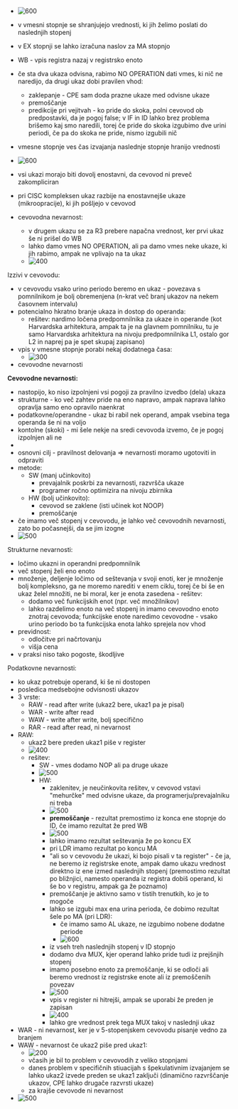 - ![600](../../Images2/Pasted%20image%2020241203115445.png)
- v vmesni stopnje se shranjujejo vrednosti, ki jih želimo poslati do naslednjih stopenj
- v EX stopnji se lahko izračuna naslov za MA stopnjo
- WB - vpis registra nazaj v registrsko enoto
- če sta dva ukaza odvisna, rabimo NO OPERATION dati vmes, ki nič ne naredijo, da drugi ukaz dobi pravilen vhod:
	- zaklepanje - CPE sam doda prazne ukaze med odvisne ukaze
	- premoščanje
	- predikcije pri vejitvah - ko pride do skoka, polni cevovod ob predpostavki, da je pogoj false; v IF in ID lahko brez problema brišemo kaj smo naredili, torej če pride do skoka izgubimo dve urini periodi, če pa do skoka ne pride, nismo izgubili nič
- vmesne stopnje ves čas izvajanja naslednje stopnje hranijo vrednosti
- ![600](../../Images2/Pasted%20image%2020241203115104.png)
- vsi ukazi morajo biti dovolj enostavni, da cevovod ni preveč zakompliciran
- pri CISC kompleksen ukaz razbije na enostavnejše ukaze (mikroopracije), ki jih pošljejo v cevovod

- cevovodna nevarnost:
	- v drugem ukazu se za R3 prebere napačna vrednost, ker prvi ukaz še ni prišel do WB
	- lahko damo vmes NO OPERATION, ali pa damo vmes neke ukaze, ki jih rabimo, ampak ne vplivajo na ta ukaz
	- ![400](../../Images2/Pasted%20image%2020241203115922.png)

Izzivi v cevovodu:
- v cevovodu vsako urino periodo beremo en ukaz - povezava s pomnilnikom je bolj obremenjena (n-krat več branj ukazov na nekem časovnem intervalu)
- potencialno hkratno branje ukaza in dostop do operanda:
	- rešitev: nardimo ločena predpomnilnika za ukaze in operande (kot Harvardska arhitektura, ampak ta je na glavnem pomnilniku, tu je samo Harvardska arhitektura na nivoju predpomnilnika L1, ostalo gor L2 in naprej pa je spet skupaj zapisano)
- vpis v vmesne stopnje porabi nekaj dodatnega časa:
	- ![300](../../Images2/Pasted%20image%2020241203122010.png)
- cevovodne nevarnosti

**Cevovodne nevarnosti:**
- nastopijo, ko niso izpolnjeni vsi pogoji za pravilno izvedbo (dela) ukaza
- strukturne - ko več zahtev pride na eno napravo, ampak naprava lahko opravlja samo eno opravilo naenkrat
- podatkovne/operandne - ukaz bi rabil nek operand, ampak vsebina tega operanda še ni na voljo
- kontolne (skoki) - mi šele nekje na sredi cevovoda izvemo, če je pogoj izpolnjen ali ne
- 
- osnovni cilj - pravilnost delovanja => nevarnosti moramo ugotoviti in odpraviti
- metode:
	- SW (manj učinkovito)
		- prevajalnik poskrbi za nevarnosti, razvršča ukaze
		- programer ročno optimizira na nivoju zbirnika
	- HW (bolj učinkovito):
		- cevovod se zaklene (isti učinek kot NOOP)
		- premoščanje
- če imamo več stopenj v cevovodu, je lahko več cevovodnih nevarnosti, zato bo počasnejši, da se jim izogne
- ![500](../../Images2/Pasted%20image%2020241203122810.png)

Strukturne nevarnosti:
- ločimo ukazni in operandni predpomnilnik
- več stopenj želi eno enoto
- množenje, deljenje ločimo od seštevanja v svoji enoti, ker je množenje bolj kompleksno, ga ne moremo narediti v enem ciklu, torej če bi še en ukaz želel množiti, ne bi moral, ker je enota zasedena - rešitev:
	- dodamo več funkcijskih enot (npr. več množilnikov)
	- lahko razdelimo enoto na več stopenj in imamo cevovodno enoto znotraj cevovoda; funkcijske enote naredimo cevovodne - vsako urino periodo bo ta funkcijska enota lahko sprejela nov vhod
- previdnost:
	- odločitve pri načrtovanju
	- višja cena
- v praksi niso tako pogoste, škodljive

Podatkovne nevarnosti:
- ko ukaz potrebuje operand, ki še ni dostopen
- posledica medsebojne odvisnosti ukazov
- 3 vrste:
	- RAW - read after write (ukaz2 bere, ukaz1 pa je pisal)
	- WAR - write after read
	- WAW - write after write, bolj specifično
	- RAR - read after read, ni nevarnost
- RAW:
	- ukaz2 bere preden ukaz1 piše v register
	- ![400](../../Images2/Pasted%20image%2020241210104230.png)
	- rešitev:
		- SW - vmes dodamo NOP ali pa druge ukaze
		- ![500](../../Images2/Pasted%20image%2020241203124251.png)
		- HW:
			- zaklenitev, je neučinkovita rešitev, v cevovod vstavi "mehurčke" med odvisne ukaze, da programerju/prevajalniku ni treba
			- ![500](../../Images2/Pasted%20image%2020241203124500.png)
			- **premoščanje** - rezultat premostimo iz konca ene stopnje do ID, če imamo rezultat že pred WB
			- ![500](../../Images2/Pasted%20image%2020241210104533.png)
			- lahko imamo rezultat seštevanja že po koncu EX
			- pri LDR imamo rezultat po koncu MA
			- "ali so v cevovodu že ukazi, ki bojo pisali v ta register" - če ja, ne beremo iz registrske enote, ampak damo ukazu vrednost direktno iz ene izmed naslednjih stopenj (premostimo rezultat po bližnjici, namesto operanda iz registra dobiš operand, ki še bo v registru, ampak ga že poznamo)
			- premoščanje je aktivno samo v tistih trenutkih, ko je to mogoče
			- lahko se izgubi max ena urina perioda, če dobimo rezultat šele po MA (pri LDR):
				- če imamo samo AL ukaze, ne izgubimo nobene dodatne periode
				- ![600](../../Images2/Pasted%20image%2020241210105352.png)
			- iz vseh treh naslednjih stopenj v ID stopnjo
			- dodamo dva MUX, kjer operand lahko pride tudi iz prejšnjih stopenj
			- imamo posebno enoto za premoščanje, ki se odloči ali beremo vrednost iz registrske enote ali iz premoščenih povezav
			- ![500](../../Images2/Pasted%20image%2020241203124956.png)
			- vpis v register ni hitrejši, ampak se uporabi že preden je zapisan
			- ![400](../../Images2/Pasted%20image%2020241203125108.png)
			- lahko gre vrednost prek tega MUX takoj v naslednji ukaz
- WAR - ni nevarnost, ker je v 5-stopenjskem cevovodu pisanje vedno za branjem
- WAW - nevarnost če ukaz2 piše pred ukaz1:
	- ![200](../../Images2/Pasted%20image%2020241203125314.png)
	- včasih je bil to problem v cevovodih z veliko stopnjami
	- danes problem v specifičnih stiuacijah s špekulativnim izvajanjem se lahko ukaz2 izvede preden se ukaz1 zaključi (dinamično razvrščanje ukazov, CPE lahko drugače razvrsti ukaze)
	- za krajše cevovode ni nevarnost
- ![500](../../Images2/Pasted%20image%2020241203125616.png)